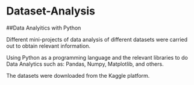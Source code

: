 # Dataset-Analysis
##Data Analyitics with Python

Different mini-projects of data analysis of different datasets were carried out to obtain relevant information.

Using Python as a programming language and the relevant libraries to do Data Analytics such as: Pandas, Numpy, Matplotlib, and others.

The datasets were downloaded from the Kaggle platform.
